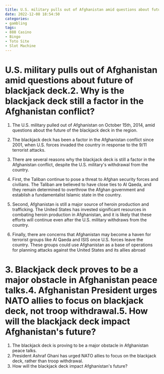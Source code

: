 ```yaml
---
title: U.S. military pulls out of Afghanistan amid questions about future of blackjack deck.2. Why is the blackjack deck still a factor in the Afghanistan conflict
date: 2022-12-08 18:54:50
categories:
- gambling
tags:
- 888 Casino
- Bingo
- Toto Site
- Slot Machine
---
```



#  U.S. military pulls out of Afghanistan amid questions about future of blackjack deck.2. Why is the blackjack deck still a factor in the Afghanistan conflict?

1. The U.S. military pulled out of Afghanistan on October 15th, 2014, amid questions about the future of the blackjack deck in the region.

2. The blackjack deck has been a factor in the Afghanistan conflict since 2001, when U.S. forces invaded the country in response to the 9/11 terrorist attacks.

3. There are several reasons why the blackjack deck is still a factor in the Afghanistan conflict, despite the U.S. military's withdrawal from the country.

4. First, the Taliban continue to pose a threat to Afghan security forces and civilians. The Taliban are believed to have close ties to Al Qaeda, and they remain determined to overthrow the Afghan government and establish a fundamentalist Islamic state in the country.

5. Second, Afghanistan is still a major source of heroin production and trafficking. The United States has invested significant resources in combating heroin production in Afghanistan, and it is likely that these efforts will continue even after the U.S. military withdraws from the country.

6. Finally, there are concerns that Afghanistan may become a haven for terrorist groups like Al Qaeda and ISIS once U.S. forces leave the country. These groups could use Afghanistan as a base of operations for planning attacks against the United States and its allies abroad

# 3. Blackjack deck proves to be a major obstacle in Afghanistan peace talks.4. Afghanistan President urges NATO allies to focus on blackjack deck, not troop withdrawal.5. How will the blackjack deck impact Afghanistan's future?

1. The blackjack deck is proving to be a major obstacle in Afghanistan peace talks.
2. President Ashraf Ghani has urged NATO allies to focus on the blackjack deck, rather than troop withdrawal.
3. How will the blackjack deck impact Afghanistan's future?